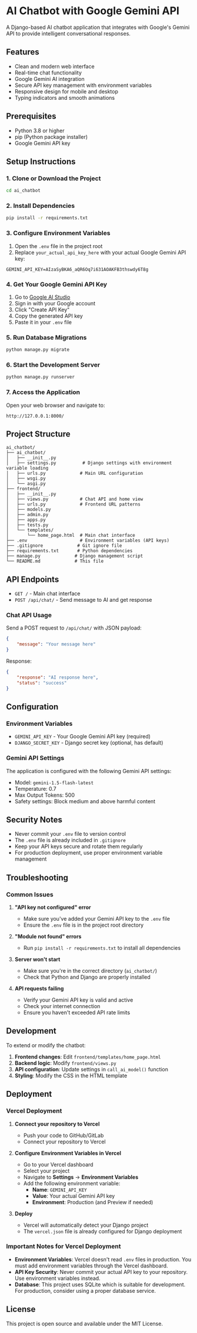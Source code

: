# AI Chatbot with Google Gemini API

A Django-based AI chatbot application that integrates with Google's Gemini API to provide intelligent conversational responses.

## Features

- Clean and modern web interface
- Real-time chat functionality
- Google Gemini AI integration
- Secure API key management with environment variables
- Responsive design for mobile and desktop
- Typing indicators and smooth animations

## Prerequisites

- Python 3.8 or higher
- pip (Python package installer)
- Google Gemini API key

## Setup Instructions

### 1. Clone or Download the Project

```bash
cd ai_chatbot
```

### 2. Install Dependencies

```bash
pip install -r requirements.txt
```

### 3. Configure Environment Variables

1. Open the `.env` file in the project root
2. Replace `your_actual_api_key_here` with your actual Google Gemini API key:

```env
GEMINI_API_KEY=AIzaSyBKA6_aQR6Oq7i631AOAKFB3thswdy6T8g
```

### 4. Get Your Google Gemini API Key

1. Go to [Google AI Studio](https://makersuite.google.com/app/apikey)
2. Sign in with your Google account
3. Click "Create API Key"
4. Copy the generated API key
5. Paste it in your `.env` file

### 5. Run Database Migrations

```bash
python manage.py migrate
```

### 6. Start the Development Server

```bash
python manage.py runserver
```

### 7. Access the Application

Open your web browser and navigate to:
```
http://127.0.0.1:8000/
```

## Project Structure

```
ai_chatbot/
├── ai_chatbot/
│   ├── __init__.py
│   ├── settings.py          # Django settings with environment variable loading
│   ├── urls.py             # Main URL configuration
│   ├── wsgi.py
│   └── asgi.py
├── frontend/
│   ├── __init__.py
│   ├── views.py            # Chat API and home view
│   ├── urls.py             # Frontend URL patterns
│   ├── models.py
│   ├── admin.py
│   ├── apps.py
│   ├── tests.py
│   └── templates/
│       └── home_page.html  # Main chat interface
├── .env                    # Environment variables (API keys)
├── .gitignore             # Git ignore file
├── requirements.txt       # Python dependencies
├── manage.py             # Django management script
└── README.md             # This file
```

## API Endpoints

- `GET /` - Main chat interface
- `POST /api/chat/` - Send message to AI and get response

### Chat API Usage

Send a POST request to `/api/chat/` with JSON payload:

```json
{
    "message": "Your message here"
}
```

Response:
```json
{
    "response": "AI response here",
    "status": "success"
}
```

## Configuration

### Environment Variables

- `GEMINI_API_KEY` - Your Google Gemini API key (required)
- `DJANGO_SECRET_KEY` - Django secret key (optional, has default)

### Gemini API Settings

The application is configured with the following Gemini API settings:
- Model: `gemini-1.5-flash-latest`
- Temperature: 0.7
- Max Output Tokens: 500
- Safety settings: Block medium and above harmful content

## Security Notes

- Never commit your `.env` file to version control
- The `.env` file is already included in `.gitignore`
- Keep your API keys secure and rotate them regularly
- For production deployment, use proper environment variable management

## Troubleshooting

### Common Issues

1. **"API key not configured" error**
   - Make sure you've added your Gemini API key to the `.env` file
   - Ensure the `.env` file is in the project root directory

2. **"Module not found" errors**
   - Run `pip install -r requirements.txt` to install all dependencies

3. **Server won't start**
   - Make sure you're in the correct directory (`ai_chatbot/`)
   - Check that Python and Django are properly installed

4. **API requests failing**
   - Verify your Gemini API key is valid and active
   - Check your internet connection
   - Ensure you haven't exceeded API rate limits

## Development

To extend or modify the chatbot:

1. **Frontend changes**: Edit `frontend/templates/home_page.html`
2. **Backend logic**: Modify `frontend/views.py`
3. **API configuration**: Update settings in `call_ai_model()` function
4. **Styling**: Modify the CSS in the HTML template

## Deployment

### Vercel Deployment

1. **Connect your repository to Vercel**
   - Push your code to GitHub/GitLab
   - Connect your repository to Vercel

2. **Configure Environment Variables in Vercel**
   - Go to your Vercel dashboard
   - Select your project
   - Navigate to **Settings** → **Environment Variables**
   - Add the following environment variable:
     - **Name**: `GEMINI_API_KEY`
     - **Value**: Your actual Gemini API key
     - **Environment**: Production (and Preview if needed)

3. **Deploy**
   - Vercel will automatically detect your Django project
   - The `vercel.json` file is already configured for Django deployment

### Important Notes for Vercel Deployment

- **Environment Variables**: Vercel doesn't read `.env` files in production. You must add environment variables through the Vercel dashboard.
- **API Key Security**: Never commit your actual API key to your repository. Use environment variables instead.
- **Database**: This project uses SQLite which is suitable for development. For production, consider using a proper database service.

## License

This project is open source and available under the MIT License.
